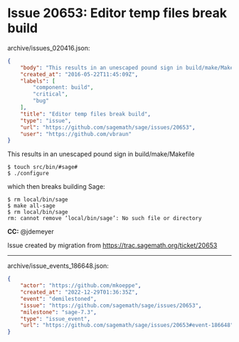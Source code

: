 # Issue 20653: Editor temp files break build

archive/issues_020416.json:
```json
{
    "body": "This results in an unescaped pound sign in build/make/Makefile\n\n```\n$ touch src/bin/#sage#\n$ ./configure\n```\nwhich then breaks building Sage:\n\n```\n$ rm local/bin/sage\n$ make all-sage\n$ rm local/bin/sage\nrm: cannot remove \u2018local/bin/sage\u2019: No such file or directory\n```\n\n**CC:**  @jdemeyer\n\nIssue created by migration from https://trac.sagemath.org/ticket/20653\n\n",
    "created_at": "2016-05-22T11:45:09Z",
    "labels": [
        "component: build",
        "critical",
        "bug"
    ],
    "title": "Editor temp files break build",
    "type": "issue",
    "url": "https://github.com/sagemath/sage/issues/20653",
    "user": "https://github.com/vbraun"
}
```
This results in an unescaped pound sign in build/make/Makefile

```
$ touch src/bin/#sage#
$ ./configure
```
which then breaks building Sage:

```
$ rm local/bin/sage
$ make all-sage
$ rm local/bin/sage
rm: cannot remove ‘local/bin/sage’: No such file or directory
```

**CC:**  @jdemeyer

Issue created by migration from https://trac.sagemath.org/ticket/20653





---

archive/issue_events_186648.json:
```json
{
    "actor": "https://github.com/mkoeppe",
    "created_at": "2022-12-29T01:36:35Z",
    "event": "demilestoned",
    "issue": "https://github.com/sagemath/sage/issues/20653",
    "milestone": "sage-7.3",
    "type": "issue_event",
    "url": "https://github.com/sagemath/sage/issues/20653#event-186648"
}
```
